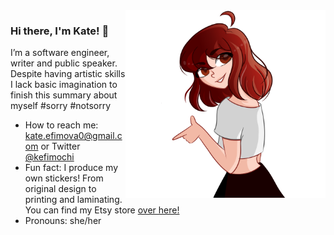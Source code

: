 <img align="right" src="https://github.com/kefimochi/kefimochi/blob/master/Transparent.png" alt="Illustration of Kate friendly showing a gun finger at the viewer" width=320px height=300px />

### Hi there, I'm Kate! 👋

I’m a software engineer, writer and public speaker. Despite having artistic skills I lack basic imagination to finish this summary about myself #sorry #notsorry

-   How to reach me: kate.efimova0@gmail.com or Twitter [@kefimochi](https://twitter.com/kefimochi)
-   Fun fact: I produce my own stickers! From original design to printing and laminating. You can find my Etsy store [over here!](https://www.etsy.com/shop/KefiStore)
-   Pronouns: she/her
